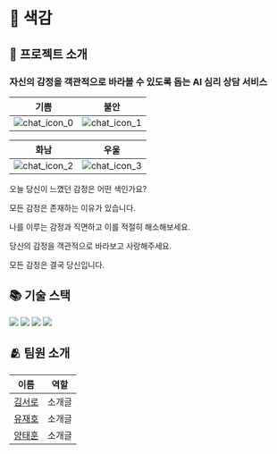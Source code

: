 # 🎨 색감
## 🔎 프로젝트 소개
### 자신의 감정을 객관적으로 바라볼 수 있도록 돕는 AI 심리 상담 서비스   
  
|기쁨|불안|
|--|--|
|![chat_icon_0](https://github.com/KNUT-webstudygroup/pick-of-pig/assets/94723713/abf1b094-6448-4c9c-b903-e63d8ce8350a)|![chat_icon_1](https://github.com/KNUT-webstudygroup/pick-of-pig/assets/94723713/8ae6ed4c-f546-4c2a-973b-4f161d272c63)|

|화남|우울|
|--|--|
|![chat_icon_2](https://github.com/KNUT-webstudygroup/pick-of-pig/assets/94723713/3af83d77-b12a-4429-bf5b-daa43c4da9ec)|![chat_icon_3](https://github.com/KNUT-webstudygroup/pick-of-pig/assets/94723713/bad8c902-1bca-4ff4-b174-e79c3e34aaf3)|
  
오늘 당신이 느꼈던 감정은 어떤 색인가요?  
  
모든 감정은 존재하는 이유가 있습니다.  
  
나를 이루는 감정과 직면하고 이를 적절히 해소해보세요.  
  
당신의 감정을 객관적으로 바라보고 사랑해주세요.  
  
모든 감정은 결국 당신입니다.  
  
## 📚 기술 스택
<img src="https://img.shields.io/badge/dart-0175C2?style=flat-square&logo=dart&logoColor=white"> <img src="https://img.shields.io/badge/flutter-02569B?style=flat-square&logo=flutter&logoColor=white"> <img src="https://img.shields.io/badge/firebase-FFCA28?style=flat-square&logo=firebase&logoColor=black"> <img src="https://img.shields.io/badge/openai-412991?style=flat-square&logo=openai&logoColor=white">

## 🫂 팀원 소개
|이름|역할|
|--|--|
|[김서로](https://github.com/okxooxoo)|소개글|
|[유재호](https://github.com/yghubs)|소개글|
|[양태훈](https://github.com/Histamine03)|소개글|
